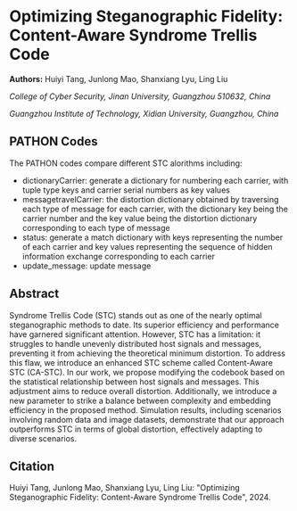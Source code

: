 # Optimizing Steganographic Fidelity: Content-Aware Syndrome Trellis Code

**Authors:** Huiyi Tang, Junlong Mao, Shanxiang Lyu, Ling Liu

*College of Cyber Security, Jinan University, Guangzhou 510632, China*

*Guangzhou Institute of Technology, Xidian University, Guangzhou, China*


## PATHON Codes
The PATHON codes compare different STC alorithms including:

- dictionaryCarrier: generate a dictionary for numbering each carrier, with tuple type keys and carrier serial numbers as key values
- messagetravelCarrier: the distortion dictionary obtained by traversing each type of message for each carrier, with the dictionary key being the carrier number and the key value being the distortion dictionary corresponding to each type of message
- status: generate a match dictionary with keys representing the number of each carrier and key values representing the sequence of hidden information exchange corresponding to each carrier
- update_message: update message



## Abstract
Syndrome Trellis Code (STC) stands out as one of the nearly optimal steganographic methods to date. Its superior efficiency and performance have garnered significant attention. However, STC has a limitation: it struggles to handle unevenly distributed host signals and messages, preventing it from achieving the theoretical minimum distortion. To address this flaw, we introduce an enhanced STC scheme called Content-Aware STC (CA-STC). In our work, we propose modifying the codebook based on the statistical relationship between host signals and messages. This adjustment aims to reduce overall distortion. Additionally, we introduce a new parameter to strike a balance between complexity and embedding efficiency in the proposed method. Simulation results, including scenarios involving random data and image datasets, demonstrate that our approach outperforms STC in terms of global distortion, effectively adapting to diverse scenarios.

## Citation
Huiyi Tang, Junlong Mao, Shanxiang Lyu, Ling Liu: "Optimizing Steganographic Fidelity: Content-Aware Syndrome Trellis Code", 2024.
